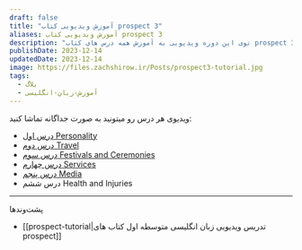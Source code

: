 ```yaml
---
draft: false
title: "آموزش ویدیویی کتاب prospect 3"
aliases: آموزش ویدیویی کتاب prospect 3
description: "توی این دوره ویدیویی به آموزش همه درس های کتاب prospect 3 که کتاب رسمی برای مقطع نهم هستش می پردازم. "
publishDate: 2023-12-14
updatedDate: 2023-12-14
image: https://files.zachshirow.ir/Posts/prospect3-tutorial.jpg
tags:
  - بلاگ
  - آموزش-زبان-انگلیسی
---
```



ویدیوی هر درس رو میتونید به صورت جداگانه تماشا کنید: 

- [درس اول Personality](https://aparat.com/v/ceh6t)
- [درس دوم Travel](https://aparat.com/v/WzPBQ)
- [درس سوم Festivals and Ceremonies](https://www.aparat.com/v/8KT54)
- [درس چهارم Services](https://aparat.com/v/Idh8n)
- [درس پنجم Media](https://aparat.com/v/HkMZ6)
- درس ششم Health and Injuries



---

پشت‌وند‌ها

- [[prospect-tutorial|تدریس ویدیویی زبان انگلیسی متوسطه اول کتاب های prospect]]